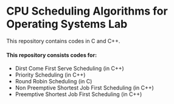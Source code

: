# CPU Scheduling Algorithms for Operating Systems Lab

This repository contains codes in C and C++.

#### This repository consists codes for:
 - Dirst Come First Serve Scheduling (in C++)
 - Priority Scheduling (in C++)
 - Round Robin Scheduling (in C)
 - Non Preemptive Shortest Job First Scheduling (in C++)
 - Preemptive Shortest Job First Scheduling (in C++)
